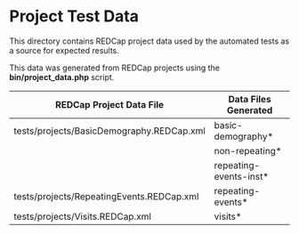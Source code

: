 Project Test Data
========================

This directory contains REDCap project data used by the automated tests as a source for expected results.


This data was generated from REDCap projects
using the **bin/project_data.php** script.


| REDCap Project Data File                    | Data Files Generated   |
| ------------------------------------------- | ---------------------- |
| tests/projects/BasicDemography.REDCap.xml   | basic-demography*      |
|                                             | non-repeating*         |
|                                             | repeating-events-inst* |
| tests/projects/RepeatingEvents.REDCap.xml   | repeating-events*      |
| tests/projects/Visits.REDCap.xml            | visits*                |
